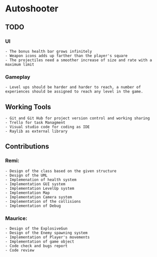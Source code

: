 # Autoshooter 
## TODO
### UI
    - The bonus health bar grows infinitely
	- Weapon icons adds up farther than the player's square
	- The projectiles need a smoother increase of size and rate with a maximum limit
### Gameplay
	- Level ups should be harder and harder to reach, a number of experiences should be assigned to reach any level in the game.
## Working Tools
    - Git and Git Hub for project version control and working sharing
    - Trello for task Managment
    - Visual studio code for coding as IDE
    - Raylib as external library
## Contributions
### Remi:
    - Design of the class based on the given structure
    - Design of the UML
    - Implemenation of health system
    - Implementation GUI system
    - Implementation LevelUp system
    - Implementation Map
    - Implementation Camera system
    - Implementation of the collisions
    - Implementation of Debug
### Maurice:
    - Design of the ExplosiveGun
	- Design of the Enemy spawning system
	- Implementation of Player's movements
    - Implementation of game object 
    - Code check and bugs report
    - Code review



